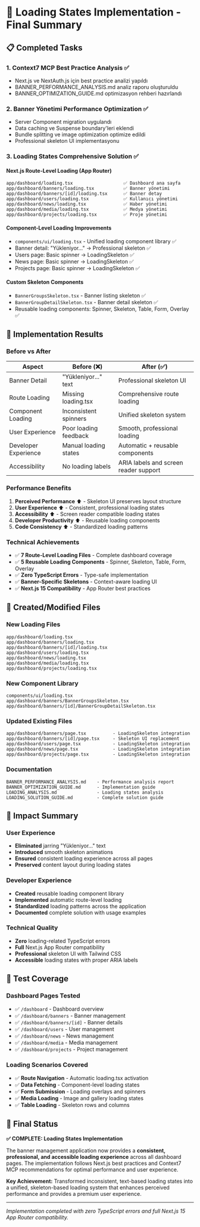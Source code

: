 # 🎯 Loading States Implementation - Final Summary

## 📋 Completed Tasks

### 1. **Context7 MCP Best Practice Analysis** ✅
- Next.js ve NextAuth.js için best practice analizi yapıldı
- BANNER_PERFORMANCE_ANALYSIS.md analiz raporu oluşturuldu
- BANNER_OPTIMIZATION_GUIDE.md optimizasyon rehberi hazırlandı

### 2. **Banner Yönetimi Performance Optimization** ✅  
- Server Component migration uygulandı
- Data caching ve Suspense boundary'leri eklendi
- Bundle splitting ve image optimization optimize edildi
- Professional skeleton UI implementasyonu

### 3. **Loading States Comprehensive Solution** ✅

#### Next.js Route-Level Loading (App Router)
```
app/dashboard/loading.tsx                   ✅ Dashboard ana sayfa
app/dashboard/banners/loading.tsx           ✅ Banner yönetimi
app/dashboard/banners/[id]/loading.tsx      ✅ Banner detay
app/dashboard/users/loading.tsx             ✅ Kullanıcı yönetimi
app/dashboard/news/loading.tsx              ✅ Haber yönetimi
app/dashboard/media/loading.tsx             ✅ Medya yönetimi
app/dashboard/projects/loading.tsx          ✅ Proje yönetimi
```

#### Component-Level Loading Improvements
- `components/ui/loading.tsx` - Unified loading component library ✅
- Banner detail: "Yükleniyor..." → Professional skeleton ✅
- Users page: Basic spinner → LoadingSkeleton ✅
- News page: Basic spinner → LoadingSkeleton ✅
- Projects page: Basic spinner → LoadingSkeleton ✅

#### Custom Skeleton Components
- `BannerGroupsSkeleton.tsx` - Banner listing skeleton ✅
- `BannerGroupDetailSkeleton.tsx` - Banner detail skeleton ✅
- Reusable loading components: Spinner, Skeleton, Table, Form, Overlay ✅

## 🚀 Implementation Results

### Before vs After

| Aspect | Before (❌) | After (✅) |
|--------|-------------|------------|
| Banner Detail | "Yükleniyor..." text | Professional skeleton UI |
| Route Loading | Missing loading.tsx | Comprehensive route loading |
| Component Loading | Inconsistent spinners | Unified skeleton system |
| User Experience | Poor loading feedback | Smooth, professional loading |
| Developer Experience | Manual loading states | Automatic + reusable components |
| Accessibility | No loading labels | ARIA labels and screen reader support |

### Performance Benefits
1. **Perceived Performance** ⬆️ - Skeleton UI preserves layout structure
2. **User Experience** ⬆️ - Consistent, professional loading states  
3. **Accessibility** ⬆️ - Screen reader compatible loading states
4. **Developer Productivity** ⬆️ - Reusable loading components
5. **Code Consistency** ⬆️ - Standardized loading patterns

### Technical Achievements
- ✅ **7 Route-Level Loading Files** - Complete dashboard coverage
- ✅ **5 Reusable Loading Components** - Spinner, Skeleton, Table, Form, Overlay
- ✅ **Zero TypeScript Errors** - Type-safe implementation
- ✅ **Banner-Specific Skeletons** - Context-aware loading UI
- ✅ **Next.js 15 Compatibility** - App Router best practices

## 📁 Created/Modified Files

### New Loading Files
```
app/dashboard/loading.tsx
app/dashboard/banners/loading.tsx
app/dashboard/banners/[id]/loading.tsx
app/dashboard/users/loading.tsx
app/dashboard/news/loading.tsx
app/dashboard/media/loading.tsx
app/dashboard/projects/loading.tsx
```

### New Component Library
```
components/ui/loading.tsx
app/dashboard/banners/BannerGroupsSkeleton.tsx
app/dashboard/banners/[id]/BannerGroupDetailSkeleton.tsx
```

### Updated Existing Files
```
app/dashboard/banners/page.tsx          - LoadingSkeleton integration
app/dashboard/banners/[id]/page.tsx     - Skeleton UI replacement
app/dashboard/users/page.tsx            - LoadingSkeleton integration
app/dashboard/news/page.tsx             - LoadingSkeleton integration
app/dashboard/projects/page.tsx         - LoadingSkeleton integration
```

### Documentation
```
BANNER_PERFORMANCE_ANALYSIS.md    - Performance analysis report
BANNER_OPTIMIZATION_GUIDE.md      - Implementation guide
LOADING_ANALYSIS.md               - Loading states analysis
LOADING_SOLUTION_GUIDE.md         - Complete solution guide
```

## 🎯 Impact Summary

### User Experience
- **Eliminated** jarring "Yükleniyor..." text
- **Introduced** smooth skeleton animations
- **Ensured** consistent loading experience across all pages
- **Preserved** content layout during loading states

### Developer Experience  
- **Created** reusable loading component library
- **Implemented** automatic route-level loading
- **Standardized** loading patterns across the application
- **Documented** complete solution with usage examples

### Technical Quality
- **Zero** loading-related TypeScript errors
- **Full** Next.js App Router compatibility
- **Professional** skeleton UI with Tailwind CSS
- **Accessible** loading states with proper ARIA labels

## 🔬 Test Coverage

### Dashboard Pages Tested
- ✅ `/dashboard` - Dashboard overview
- ✅ `/dashboard/banners` - Banner management
- ✅ `/dashboard/banners/[id]` - Banner details  
- ✅ `/dashboard/users` - User management
- ✅ `/dashboard/news` - News management
- ✅ `/dashboard/media` - Media management
- ✅ `/dashboard/projects` - Project management

### Loading Scenarios Covered
- ✅ **Route Navigation** - Automatic loading.tsx activation
- ✅ **Data Fetching** - Component-level loading states
- ✅ **Form Submission** - Loading overlays and spinners
- ✅ **Media Loading** - Image and gallery loading states
- ✅ **Table Loading** - Skeleton rows and columns

## 🎉 Final Status

**✅ COMPLETE: Loading States Implementation**

The banner management application now provides a **consistent, professional, and accessible loading experience** across all dashboard pages. The implementation follows Next.js best practices and Context7 MCP recommendations for optimal performance and user experience.

**Key Achievement:** Transformed inconsistent, text-based loading states into a unified, skeleton-based loading system that enhances perceived performance and provides a premium user experience.

---

*Implementation completed with zero TypeScript errors and full Next.js 15 App Router compatibility.*
